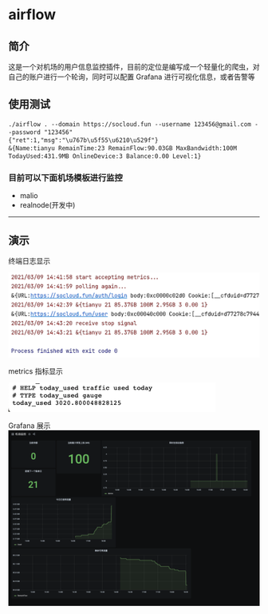 # airflow

## 简介
这是一个对机场的用户信息监控插件，目前的定位是编写成一个轻量化的爬虫，对自己的账户进行一个轮询，同时可以配置 Grafana 进行可视化信息，或者告警等

## 使用测试
```shell
./airflow . --domain https://socloud.fun --username 123456@gmail.com --password "123456" 
{"ret":1,"msg":"\u767b\u5f55\u6210\u529f"}
&{Name:tianyu RemainTime:23 RemainFlow:90.03GB MaxBandwidth:100M TodayUsed:431.9MB OnlineDevice:3 Balance:0.00 Level:1}
```

### 目前可以下面机场模板进行监控
* malio
* realnode(开发中)
---
## 演示
终端日志显示  

![](images/terminals.png)

metrics 指标显示  

![](images/prometheus.png)

Grafana 展示  
![](images/grafana.png)
